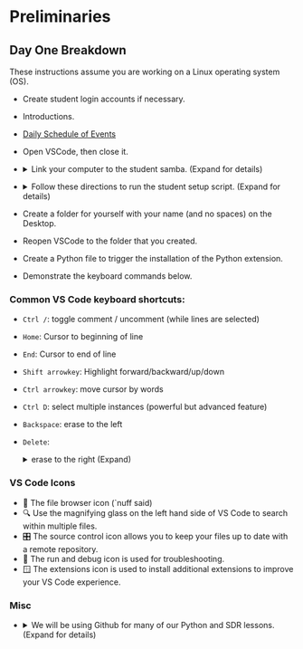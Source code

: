 # Preliminaries

## Day One Breakdown
These instructions assume you are working on a Linux operating system (OS).

- Create student login accounts if necessary.

- Introductions.

- [Daily Schedule of Events](https://github.com/python-can-define-radio/python-course/blob/main/resources/toc-python.md)

- Open VSCode, then close it.

- <details><summary>Link your computer to the student samba. (Expand for details)</summary>
  
  1) Open the file browser.  
  
  2) Click on `+ Other Locations` in the bottom left corner.
  
  3) At the bottom where it says `Enter server address`, type smb://`the url` (provided by the instructor) and hit Enter.
  
  4) Double-click on `studentsamba`.
  
  5) Select the `Registered User` radio button.
  
  6) Enter username and password (provided by the instructor).
  
  7) Select the `Forget password immediately` radio button.
  
  8) Click Connect.
  
  9) Close file browser. you are now linked to the studentsamba.

  10) Repeat as necessary if the `studentsamba` loses connection. 
</details>

- <details><summary>Follow these directions to run the student setup script. (Expand for details)</summary>
  
  1) Right-click on this [student_config_script.sh](https://raw.githubusercontent.com/python-can-define-radio/python-course/main/resources/student_config_script.sh)  and select `Save Link As`.
  
  2) For the save location, click on `Desktop` on the left, and then click `Save`.
  
  3) Minimize the browser window so that you can see the Desktop.
  
  4) Right-click on your Desktop and select `Open in Terminal`.
     
  5) Type `bash student_config_script.sh` and hit Enter.
     
  6) Let the instructor know if you see any error messages.
     
  7) <details><summary>Expand here for Manual instructions if the script does not work.</summary>

      ### How to change terminal timeout (TMOUT variable):
      
      - Activate a Terminal program window in Linux OS.
      - Type and run: `echo -e '\n\nexport TMOUT=30000' >> ~/.bashrc` (this appends `export TMOUT=30000` to the end of the .bashrc file)
      - Verify that it changed the file using this command to view the file: `cat ~/.bashrc`
      - Close all terminals so it'll take effect.
      
      ### Alternate approach to change TMOUT:
      
      Run this Python:
      
      ```python3
      f = open("/home/PUT_YOUR_USERNAME_HERE/.bashrc", "a")
      f.write("\n\n")
      f.write("export TMOUT=300000")
      f.close()
      ```
      
      ### How to change OS screen timeout on Ubuntu:
      
      In Settings, click the magnifying glass in the top left of the window and search `Screen Lock` and select it.
      - Adjust the "Blank Screen" option. Recommended setting: 15 minutes.
      - Adjust the "Automatic Screen Lock Delay". Recommended setting: 30 minutes.
      
      ### For instructions on how to disable middle click go to:
      https://github.com/python-can-define-radio/python-course/blob/main/resources/disable-middle-click-how-to.md
      </details>
</details>  

- Create a folder for yourself with your name (and no spaces) on the Desktop.
  
- Reopen VSCode to the folder that you created.
  
- Create a Python file to trigger the installation of the Python extension.

- Demonstrate the keyboard commands below.
  
### Common VS Code keyboard shortcuts:

- `Ctrl /`: toggle comment / uncomment  (while lines are selected)
- `Home`: Cursor to beginning of line
- `End`: Cursor to end of line
- `Shift arrowkey`: Highlight forward/backward/up/down
- `Ctrl arrowkey`: move cursor by words
- `Ctrl D`: select multiple instances (powerful but advanced feature)
- `Backspace`: erase to the left
- `Delete`:<details><summary>erase to the right (Expand)</summary>
  
  Notes about `Delete`:
  - In the "Terminal" program, the cursor is a box.  The `Delete` key deletes the character inside the cursor box and pulls text from the RIGHT.
  - For many other programs, the cursor is a line that sits between two characters.  In this case, the {Delete} key deletes the character on the RIGHT side of the cursor and pulls text from the right.
</details>

### VS Code Icons

- 📁 The file browser icon (`nuff said)
- 🔍 Use the magnifying glass on the left hand side of VS Code to search within multiple files.
- 🎛️ The source control icon allows you to keep your files up to date with a remote repository.
- 🐛 The run and debug icon is used for troubleshooting.
- 🪟 The extensions icon is used to install additional extensions to improve your VS Code experience.

### Misc

- <details><summary>We will be using Github for many of our Python and SDR lessons. (Expand for details)</summary>

  1) If you want, you may [create a free GitHub account](https://github.com).
  
  2) This will give you a repository in which you can save your work.
  
  3) For more information on Github Accounts:https://docs.github.com/en/get-started/signing-up-for-github/signing-up-for-a-new-github-account
</details>
